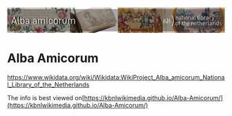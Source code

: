 ![Alba banner](banners/AlbaAmicorumKB_BannerWikimedia_EN.jpg)
# Alba Amicorum

https://www.wikidata.org/wiki/Wikidata:WikiProject_Alba_amicorum_National_Library_of_the_Netherlands

The info is best viewed on[https://kbnlwikimedia.github.io/Alba-Amicorum/](https://kbnlwikimedia.github.io/Alba-Amicorum/)
